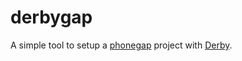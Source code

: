 derbygap
========

A simple tool to setup a [phonegap](http://phonegap.com) project with [Derby](http://derbyjs.com).